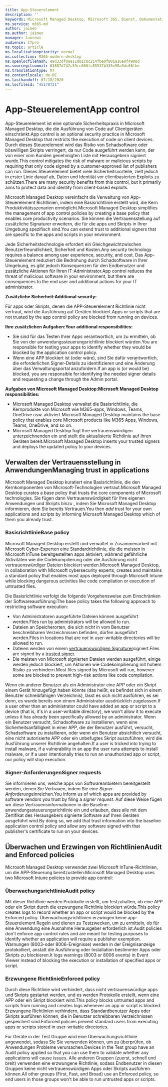 ```yaml
---
title: App-Steuerelement
description: ''
keywords: Microsoft Managed Desktop, Microsoft 365, Dienst, Dokumentation
ms.service: m365-md
author: jaimeo
ms.author: jaimeo
manager: laurawi
audience: ITpro
ms.topic: article
ms.localizationpriority: normal
ms.collection: M365-modern-desktop
ms.openlocfilehash: e9d33df0ae11d01c8c214fbe0f001a16e8f4908d
ms.sourcegitcommit: 63887d742c59cc660fc85537b335e98a9dc66fbe
ms.translationtype: MT
ms.contentlocale: de-DE
ms.lasthandoff: 07/18/2020
ms.locfileid: "45170721"
---
```

# <a name="app-control"></a><span data-ttu-id="58ab6-103">App-Steuerelement</span><span class="sxs-lookup"><span data-stu-id="58ab6-103">App control</span></span>

<span data-ttu-id="58ab6-104">App-Steuerelement ist eine optionale Sicherheitspraxis in Microsoft Managed Desktop, die die Ausführung von Code auf Clientgeräten einschränkt.</span><span class="sxs-lookup"><span data-stu-id="58ab6-104">App control is an optional security practice in Microsoft Managed Desktop that restricts the execution of code on client devices.</span></span> <span data-ttu-id="58ab6-105">Durch dieses Steuerelement wird das Risiko von Schadsoftware oder böswilligen Skripts verringert, da nur Code ausgeführt werden kann, der von einer vom Kunden genehmigten Liste mit Herausgebern signiert wurde.</span><span class="sxs-lookup"><span data-stu-id="58ab6-105">This control mitigates the risk of malware or malicious scripts by requiring that only code signed by a customer-approved list of publishers can run.</span></span> <span data-ttu-id="58ab6-106">Dieses Steuerelement bietet viele Sicherheitsvorteile, zielt jedoch in erster Linie darauf ab, Daten und Identität vor clientbasierten Exploits zu schützen.</span><span class="sxs-lookup"><span data-stu-id="58ab6-106">There are many security benefits from this control, but it primarily aims to protect data and identity from client-based exploits.</span></span>

<span data-ttu-id="58ab6-107">Microsoft Managed Desktop vereinfacht die Verwaltung von App-Steuerelement Richtlinien, indem eine Basisrichtlinie erstellt wird, die Kern Produktivitätsszenarien ermöglicht.</span><span class="sxs-lookup"><span data-stu-id="58ab6-107">Microsoft Managed Desktop simplifies the management of app control policies by creating a base policy that enables core productivity scenarios.</span></span> <span data-ttu-id="58ab6-108">Sie können die Vertrauensstellung auf zusätzliche Signaturer erweitern, die für die apps und Skripts in Ihrer Umgebung spezifisch sind.</span><span class="sxs-lookup"><span data-stu-id="58ab6-108">You can extend trust to additional signers that are specific to the apps and scripts in your environment.</span></span> 


<span data-ttu-id="58ab6-109">Jede Sicherheitstechnologie erfordert ein Gleichgewichtzwischen Benutzerfreundlichkeit, Sicherheit und Kosten.</span><span class="sxs-lookup"><span data-stu-id="58ab6-109">Any security technology requires a balance among user experience, security, and cost.</span></span> <span data-ttu-id="58ab6-110">Das App-Steuerelement reduziert die Bedrohung durch Schadsoftware in Ihrer Umgebung, es gibt jedoch Konsequenzen für den Endbenutzer und zusätzliche Aktionen für Ihren IT-Administrator.</span><span class="sxs-lookup"><span data-stu-id="58ab6-110">App control reduces the threat of malicious software in your environment, but there are consequences to the end user and additional actions for your IT administrator.</span></span>

<span data-ttu-id="58ab6-111">**Zusätzliche Sicherheit:**</span><span class="sxs-lookup"><span data-stu-id="58ab6-111">**Additional security:**</span></span>

<span data-ttu-id="58ab6-112">Für apps oder Skripts, denen die APP-Steuerelement Richtlinie nicht vertraut, wird die Ausführung auf Geräten blockiert.</span><span class="sxs-lookup"><span data-stu-id="58ab6-112">Apps or scripts that are not trusted by the app control policy are blocked from running on devices.</span></span>

<span data-ttu-id="58ab6-113">**Ihre zusätzlichen Aufgaben:**</span><span class="sxs-lookup"><span data-stu-id="58ab6-113">**Your additional responsibilities:**</span></span>

- <span data-ttu-id="58ab6-114">Sie sind für das Testen Ihrer Apps verantwortlich, um zu ermitteln, ob Sie von der anwendungssteuerungsrichtlinie blockiert würden.</span><span class="sxs-lookup"><span data-stu-id="58ab6-114">You are responsible for testing your apps to identify whether they would be blocked by the application control policy.</span></span>
- <span data-ttu-id="58ab6-115">Wenn eine APP blockiert ist (oder wäre), sind Sie dafür verantwortlich, die erforderlichen Signer-Details zu identifizieren und eine Änderung über das Verwaltungsportal anzufordern.</span><span class="sxs-lookup"><span data-stu-id="58ab6-115">If an app is (or would be) blocked, you are responsible for identifying the needed signer details and requesting a change through the Admin portal.</span></span>

<span data-ttu-id="58ab6-116">**Aufgaben von Microsoft Managed Desktop:**</span><span class="sxs-lookup"><span data-stu-id="58ab6-116">**Microsoft Managed Desktop responsibilities:**</span></span>

- <span data-ttu-id="58ab6-117">Microsoft Managed Desktop verwaltet die Basisrichtlinie, die Kernprodukte von Microsoft wie M365-apps, Windows, Teams, OneDrive usw. aktiviert.</span><span class="sxs-lookup"><span data-stu-id="58ab6-117">Microsoft Managed Desktop maintains the base policy that enables core Microsoft products like M365 Apps, Windows, Teams, OneDrive, and so on.</span></span>
- <span data-ttu-id="58ab6-118">Microsoft Managed Desktop fügt Ihre vertrauenswürdigen unterzeichnenden ein und stellt die aktualisierte Richtlinie auf Ihren Geräten bereit.</span><span class="sxs-lookup"><span data-stu-id="58ab6-118">Microsoft Managed Desktop inserts your trusted signers and deploys the updated policy to your devices.</span></span>


## <a name="managing-trust-in-applications"></a><span data-ttu-id="58ab6-119">Verwalten der Vertrauensstellung in Anwendungen</span><span class="sxs-lookup"><span data-stu-id="58ab6-119">Managing trust in applications</span></span>

<span data-ttu-id="58ab6-120">Microsoft Managed Desktop kuratiert eine Basisrichtlinie, die den Kernkomponenten von Microsoft-Technologien vertraut.</span><span class="sxs-lookup"><span data-stu-id="58ab6-120">Microsoft Managed Desktop curates a base policy that trusts the core components of Microsoft technologies.</span></span> <span data-ttu-id="58ab6-121">Sie fügen dann Vertrauenswürdigkeit für Ihre eigenen Anwendungen und Skripts *hinzu* , indem Sie Microsoft Managed Desktop informieren, dem Sie bereits Vertrauen.</span><span class="sxs-lookup"><span data-stu-id="58ab6-121">You then *add* trust for your own applications and scripts by informing Microsoft Managed Desktop which of them you already trust.</span></span>

### <a name="base-policy"></a><span data-ttu-id="58ab6-122">Basisrichtlinie</span><span class="sxs-lookup"><span data-stu-id="58ab6-122">Base policy</span></span>

<span data-ttu-id="58ab6-123">Microsoft Managed Desktop erstellt und verwaltet in Zusammenarbeit mit Microsoft Cyber-Experten eine Standardrichtlinie, die die meisten in Microsoft InTune bereitgestellten apps aktiviert, während gefährliche Aktivitäten wie die Codekompilierung oder die Ausführung nicht vertrauenswürdiger Dateien blockiert werden.</span><span class="sxs-lookup"><span data-stu-id="58ab6-123">Microsoft Managed Desktop, in collaboration with Microsoft cybersecurity experts, creates and maintains a standard policy that enables most apps deployed through Microsoft Intune while blocking dangerous activities like code compilation or execution of untrusted files.</span></span>

<span data-ttu-id="58ab6-124">Die Basisrichtlinie verfolgt die folgende Vorgehensweise zum Einschränken der Softwareausführung:</span><span class="sxs-lookup"><span data-stu-id="58ab6-124">The base policy takes the following approach to restricting software execution:</span></span>

- <span data-ttu-id="58ab6-125">Von Administratoren ausgeführte Dateien können ausgeführt werden.</span><span class="sxs-lookup"><span data-stu-id="58ab6-125">Files run by administrators will be allowed to run.</span></span>
- <span data-ttu-id="58ab6-126">Dateien an Speicherorten, die sich *nicht* in vom Benutzer beschreibbaren Verzeichnissen befinden, dürfen ausgeführt werden.</span><span class="sxs-lookup"><span data-stu-id="58ab6-126">Files in locations that are *not* in user-writable directories will be allowed to run.</span></span>
- <span data-ttu-id="58ab6-127">Dateien werden von einem [vertrauenswürdigen Signaturer](#signer-requests)signiert.</span><span class="sxs-lookup"><span data-stu-id="58ab6-127">Files are signed by a [trusted signer](#signer-requests).</span></span>
- <span data-ttu-id="58ab6-128">Die meisten von Microsoft signierten Dateien werden ausgeführt, einige werden jedoch blockiert, um Aktionen wie Codekompilierung mit hohem Risiko zu verhindern.</span><span class="sxs-lookup"><span data-stu-id="58ab6-128">Most files signed by Microsoft will run, however some are blocked to prevent high-risk actions like code compilation.</span></span>


<span data-ttu-id="58ab6-129">Wenn ein anderer Benutzer als ein Administrator eine APP oder ein Skript einem Gerät hinzugefügt haben könnte (das heißt, es befindet sich in einem Benutzer schreibfähigen Verzeichnis), lässt es sich nicht ausführen, es sei denn, es wurde bereits von einem Administrator ausdrücklich zugelassen.</span><span class="sxs-lookup"><span data-stu-id="58ab6-129">If a user other than an administrator could have added an app or script to a device (that is, it's in a user-writable directory), we won't allow it to execute unless it has already been specifically allowed by an administrator.</span></span> <span data-ttu-id="58ab6-130">Wenn ein Benutzer versucht, Schadsoftware zu installieren, wenn eine Sicherheitsanfälligkeit in einer APP, die der Benutzer ausführt, versucht, Schadsoftware zu installieren, oder wenn ein Benutzer absichtlich versucht, eine nicht autorisierte APP oder ein unbefugtes Skript auszuführen, wird die Ausführung unserer Richtlinie angehalten.</span><span class="sxs-lookup"><span data-stu-id="58ab6-130">If a user is tricked into trying to install malware, if a vulnerability in an app the user runs attempts to install malware, or if a user intentionally tries to run an unauthorized app or script, our policy will stop execution.</span></span>

### <a name="signer-requests"></a><span data-ttu-id="58ab6-131">Signer-Anforderungen</span><span class="sxs-lookup"><span data-stu-id="58ab6-131">Signer requests</span></span>

<span data-ttu-id="58ab6-132">Sie informieren uns, welche apps von Softwareanbietern bereitgestellt werden, denen Sie Vertrauen, indem Sie eine *Signer-Anforderung*einreichen.</span><span class="sxs-lookup"><span data-stu-id="58ab6-132">You inform us of which apps are provided by software vendors you trust by filing a *signer request*.</span></span> <span data-ttu-id="58ab6-133">Auf diese Weise fügen wir diese Vertrauensinformationen in die Baseline-anwendungssteuerungsrichtlinie ein und erlauben, dass alle mit dem Zertifikat des Herausgebers signierte Software auf Ihren Geräten ausgeführt wird.</span><span class="sxs-lookup"><span data-stu-id="58ab6-133">By doing so, we add that trust information into the baseline application control policy and allow any software signed with that publisher's certificate to run on your devices.</span></span>

## <a name="audit-and-enforced-policies"></a><span data-ttu-id="58ab6-134">Überwachen und Erzwingen von Richtlinien</span><span class="sxs-lookup"><span data-stu-id="58ab6-134">Audit and Enforced policies</span></span>

<span data-ttu-id="58ab6-135">Microsoft Managed Desktop verwendet zwei Microsoft InTune-Richtlinien, um die APP-Steuerung bereitzustellen:</span><span class="sxs-lookup"><span data-stu-id="58ab6-135">Microsoft Managed Desktop uses two Microsoft Intune policies to provide app control:</span></span>

### <a name="audit-policy"></a><span data-ttu-id="58ab6-136">Überwachungsrichtlinie</span><span class="sxs-lookup"><span data-stu-id="58ab6-136">Audit policy</span></span>
<span data-ttu-id="58ab6-137">Mit dieser Richtlinie werden Protokolle erstellt, um festzuhalten, ob eine APP oder ein Skript durch die erzwungene Richtlinie blockiert würde.</span><span class="sxs-lookup"><span data-stu-id="58ab6-137">This policy creates logs to record whether an app or script would be blocked by the Enforced policy.</span></span> <span data-ttu-id="58ab6-138">Überwachungsrichtlinien erzwingen keine app-Steuerelement Regeln und dienen zu Testzwecken, um zu ermitteln, ob für eine Anwendung eine Ausnahme Herausgeber erforderlich ist.</span><span class="sxs-lookup"><span data-stu-id="58ab6-138">Audit policies don't enforce app control rules and are meant for testing purposes to identify whether an application will require a publisher exemption.</span></span> <span data-ttu-id="58ab6-139">Warnungen (8003-oder 8006-Ereignisse) werden in der Ereignisanzeige protokolliert, anstatt die Ausführung oder Installation bestimmter Apps oder Skripts zu blockieren.</span><span class="sxs-lookup"><span data-stu-id="58ab6-139">It logs warnings (8003 or 8006 events) in Event Viewer instead of blocking the execution or installation of specified apps or script.</span></span>

### <a name="enforced-policy"></a><span data-ttu-id="58ab6-140">Erzwungene Richtlinie</span><span class="sxs-lookup"><span data-stu-id="58ab6-140">Enforced policy</span></span>
<span data-ttu-id="58ab6-141">Durch diese Richtlinie wird verhindert, dass nicht vertrauenswürdige apps und Skripts gestartet werden, und es werden Protokolle erstellt, wenn eine APP oder ein Skript blockiert wird.</span><span class="sxs-lookup"><span data-stu-id="58ab6-141">This policy blocks untrusted apps and scripts from running and creates logs whenever an app or script is blocked.</span></span> <span data-ttu-id="58ab6-142">Erzwungene Richtlinien verhindern, dass Standardbenutzer Apps oder Skripts ausführen können, die in Benutzer schreibbaren Verzeichnissen gespeichert sind.</span><span class="sxs-lookup"><span data-stu-id="58ab6-142">Enforced policies prevent standard users from executing apps or scripts stored in user-writable directories.</span></span>

<span data-ttu-id="58ab6-143">Für Geräte in der Test Gruppe wird eine Überwachungsrichtlinie angewendet, sodass Sie Sie verwenden können, um zu überprüfen, ob Anwendungen Probleme verursachen.</span><span class="sxs-lookup"><span data-stu-id="58ab6-143">Devices in the Test group have an Audit policy applied so that you can use them to validate whether any applications will cause issues.</span></span> <span data-ttu-id="58ab6-144">Alle anderen Gruppen (zuerst, schnell und breit) verwenden eine erzwungene Richtlinie, sodass Endbenutzer in diesen Gruppen keine nicht vertrauenswürdigen Apps oder Skripts ausführen können.</span><span class="sxs-lookup"><span data-stu-id="58ab6-144">All other groups (First, Fast, and Broad) use an Enforced policy, so end users in those groups won't be able to run untrusted apps or scripts.</span></span>







